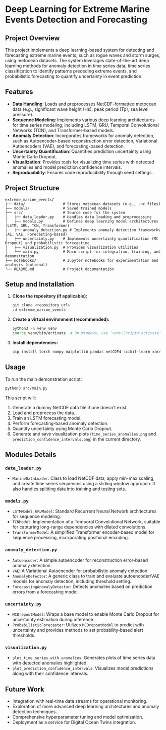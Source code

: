 # Deep Learning for Extreme Marine Events Detection and Forecasting

## Project Overview
This project implements a deep learning-based system for detecting and forecasting extreme marine events, such as rogue waves and storm surges, using metocean datasets. The system leverages state-of-the-art deep learning methods for anomaly detection in time series data, time series classification to identify patterns preceding extreme events, and probabilistic forecasting to quantify uncertainty in event prediction.

## Features
- **Data Handling**: Loads and preprocesses NetCDF-formatted metocean data (e.g., significant wave height (Hs), peak period (Tp), sea level pressure).
- **Sequence Modeling**: Implements various deep learning architectures for time series modeling, including LSTM, GRU, Temporal Convolutional Networks (TCN), and Transformer-based models.
- **Anomaly Detection**: Incorporates frameworks for anomaly detection, such as Autoencoder-based reconstruction error detection, Variational Autoencoders (VAE), and forecasting-based detection.
- **Uncertainty Quantification**: Quantifies prediction uncertainty using Monte Carlo Dropout.
- **Visualization**: Provides tools for visualizing time series with detected anomalies and model prediction confidence intervals.
- **Reproducibility**: Ensures code reproducibility through seed settings.

## Project Structure
```
extreme_marine_events/
├── data/                 # Stores metocean datasets (e.g., .nc files)
├── models/               # Saved trained models
├── src/                  # Source code for the system
│   ├── data_loader.py    # Handles data loading and preprocessing
│   ├── models.py         # Defines deep learning model architectures (LSTM, GRU, TCN, Transformer)
│   ├── anomaly_detection.py # Implements anomaly detection frameworks (AE, VAE, Forecasting-based)
│   ├── uncertainty.py    # Implements uncertainty quantification (MC Dropout) and probabilistic forecasting
│   ├── visualization.py  # Provides visualization utilities
│   └── main.py           # Main script for integration, training, and demonstration
├── notebooks/            # Jupyter notebooks for experimentation and analysis (optional)
└── README.md             # Project documentation
```

## Setup and Installation

1.  **Clone the repository (if applicable):**
    ```bash
    git clone <repository_url>
    cd extreme_marine_events
    ```

2.  **Create a virtual environment (recommended):**
    ```bash
    python3 -m venv venv
    source venv/bin/activate  # On Windows, use `venv\Scripts\activate`
    ```

3.  **Install dependencies:**
    ```bash
    pip install torch numpy matplotlib pandas netCDF4 scikit-learn xarray scipy
    ```

## Usage

To run the main demonstration script:

```bash
python3 src/main.py
```

This script will:
1.  Generate a dummy NetCDF data file if one doesn't exist.
2.  Load and preprocess the data.
3.  Train an LSTM forecasting model.
4.  Perform forecasting-based anomaly detection.
5.  Quantify uncertainty using Monte Carlo Dropout.
6.  Generate and save visualization plots (`time_series_anomalies.png` and `prediction_confidence_intervals.png`) in the current directory.

## Modules Details

### `data_loader.py`
-   `MarineDataLoader`: Class to load NetCDF data, apply min-max scaling, and create time series sequences using a sliding window approach. It also handles splitting data into training and testing sets.

### `models.py`
-   `LSTMModel`, `GRUModel`: Standard Recurrent Neural Network architectures for sequence modeling.
-   `TCNModel`: Implementation of a Temporal Convolutional Network, suitable for capturing long-range dependencies with dilated convolutions.
-   `TransformerModel`: A simplified Transformer encoder-based model for sequence processing, incorporating positional encoding.

### `anomaly_detection.py`
-   `Autoencoder`: A simple autoencoder for reconstruction error-based anomaly detection.
-   `VAE`: A Variational Autoencoder for probabilistic anomaly detection.
-   `AnomalyDetector`: A generic class to train and evaluate autoencoder/VAE models for anomaly detection, including threshold setting.
-   `ForecastingAnomalyDetector`: Detects anomalies based on prediction errors from a forecasting model.

### `uncertainty.py`
-   `MCDropoutModel`: Wraps a base model to enable Monte Carlo Dropout for uncertainty estimation during inference.
-   `ProbabilisticForecaster`: Utilizes `MCDropoutModel` to predict with uncertainty and provides methods to set probability-based alert thresholds.

### `visualization.py`
-   `plot_time_series_with_anomalies`: Generates plots of time series data with detected anomalies highlighted.
-   `plot_prediction_confidence_intervals`: Visualizes model predictions along with their confidence intervals.

## Future Work
-   Integration with real-time data streams for operational monitoring.
-   Exploration of more advanced deep learning architectures and anomaly detection techniques.
-   Comprehensive hyperparameter tuning and model optimization.
-   Deployment as a service for Digital Ocean Twins integration.




